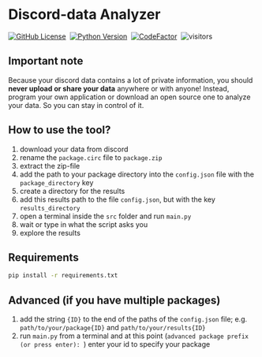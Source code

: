 
# Discord-data Analyzer

[![GitHub License](https://img.shields.io/github/license/informaticfreak/discord-data-analyzer)](LICENSE)&nbsp;
[![Python Version](https://img.shields.io/badge/python-3-blue)](https://www.python.org/downloads/)&nbsp;
[![CodeFactor](https://www.codefactor.io/repository/github/informaticfreak/discord-data-analyzer/badge)](https://www.codefactor.io/repository/github/informaticfreak/discord-data-analyzer)&nbsp;
![visitors](https://visitor-badge.laobi.icu/badge?page_id=informaticfreak/discord-data-analyzer)&nbsp;

<!-- A Python script to analyze the data discord collects about you and your usage behavior. -->

## Important note

Because your discord data contains a lot of private information, you should **never upload or share your data** anywhere or with anyone!
Instead, program your own application or download an open source one to analyze your data. So you can stay in control of it.

## How to use the tool?

1. download your data from discord
2. rename the `package.circ` file to `package.zip`
3. extract the zip-file
4. add the path to your package directory into the `config.json` file with the `package_directory` key
5. create a directory for the results
6. add this results path to the file `config.json`, but with the key `results_directory`
7. open a terminal inside the `src` folder and run `main.py`
8. wait or type in what the script asks you
9. explore the results

## Requirements

```cmd
pip install -r requirements.txt
```

## Advanced (if you have multiple packages)

1. add the string `{ID}` to the end of the paths of the `config.json` file; e.g. `path/to/your/package{ID}` and `path/to/your/results{ID}`
2. run `main.py` from a terminal and at this point (`advanced package prefix (or press enter): `) enter your id to specify your package

